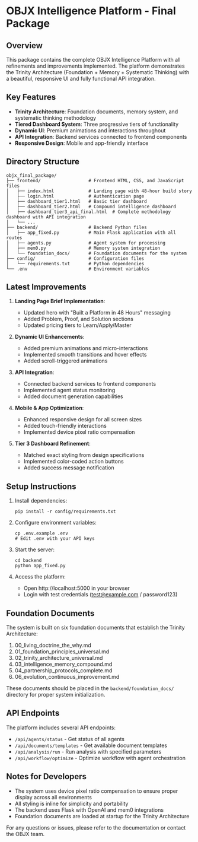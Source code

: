 # OBJX Intelligence Platform - Final Package

## Overview

This package contains the complete OBJX Intelligence Platform with all refinements and improvements implemented. The platform demonstrates the Trinity Architecture (Foundation + Memory + Systematic Thinking) with a beautiful, responsive UI and fully functional API integration.

## Key Features

- **Trinity Architecture**: Foundation documents, memory system, and systematic thinking methodology
- **Tiered Dashboard System**: Three progressive tiers of functionality
- **Dynamic UI**: Premium animations and interactions throughout
- **API Integration**: Backend services connected to frontend components
- **Responsive Design**: Mobile and app-friendly interface

## Directory Structure

```
objx_final_package/
├── frontend/                  # Frontend HTML, CSS, and JavaScript files
│   ├── index.html             # Landing page with 48-hour build story
│   ├── login.html             # Authentication page
│   ├── dashboard_tier1.html   # Basic tier dashboard
│   ├── dashboard_tier2.html   # Compound intelligence dashboard
│   ├── dashboard_tier3_api_final.html  # Complete methodology dashboard with API integration
│   └── ...
├── backend/                   # Backend Python files
│   ├── app_fixed.py           # Main Flask application with all routes
│   ├── agents.py              # Agent system for processing
│   ├── mem0.py                # Memory system integration
│   └── foundation_docs/       # Foundation documents for the system
├── config/                    # Configuration files
│   └── requirements.txt       # Python dependencies
└── .env                       # Environment variables
```

## Latest Improvements

1. **Landing Page Brief Implementation**:
   - Updated hero with "Built a Platform in 48 Hours" messaging
   - Added Problem, Proof, and Solution sections
   - Updated pricing tiers to Learn/Apply/Master

2. **Dynamic UI Enhancements**:
   - Added premium animations and micro-interactions
   - Implemented smooth transitions and hover effects
   - Added scroll-triggered animations

3. **API Integration**:
   - Connected backend services to frontend components
   - Implemented agent status monitoring
   - Added document generation capabilities

4. **Mobile & App Optimization**:
   - Enhanced responsive design for all screen sizes
   - Added touch-friendly interactions
   - Implemented device pixel ratio compensation

5. **Tier 3 Dashboard Refinement**:
   - Matched exact styling from design specifications
   - Implemented color-coded action buttons
   - Added success message notification

## Setup Instructions

1. Install dependencies:
   ```
   pip install -r config/requirements.txt
   ```

2. Configure environment variables:
   ```
   cp .env.example .env
   # Edit .env with your API keys
   ```

3. Start the server:
   ```
   cd backend
   python app_fixed.py
   ```

4. Access the platform:
   - Open http://localhost:5000 in your browser
   - Login with test credentials (test@example.com / password123)

## Foundation Documents

The system is built on six foundation documents that establish the Trinity Architecture:

1. 00_living_doctrine_the_why.md
2. 01_foundation_principles_universal.md
3. 02_trinity_architecture_universal.md
4. 03_intelligence_memory_compound.md
5. 04_partnership_protocols_complete.md
6. 06_evolution_continuous_improvement.md

These documents should be placed in the `backend/foundation_docs/` directory for proper system initialization.

## API Endpoints

The platform includes several API endpoints:

- `/api/agents/status` - Get status of all agents
- `/api/documents/templates` - Get available document templates
- `/api/analysis/run` - Run analysis with specified parameters
- `/api/workflow/optimize` - Optimize workflow with agent orchestration

## Notes for Developers

- The system uses device pixel ratio compensation to ensure proper display across all environments
- All styling is inline for simplicity and portability
- The backend uses Flask with OpenAI and mem0 integrations
- Foundation documents are loaded at startup for the Trinity Architecture

For any questions or issues, please refer to the documentation or contact the OBJX team.

